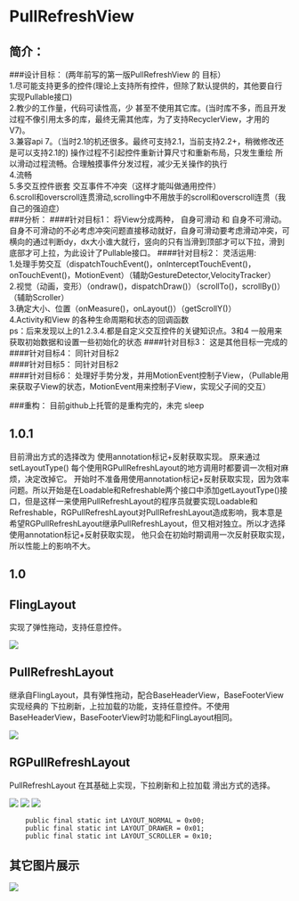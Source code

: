 PullRefreshView  
===================================
简介：
-----------------------------------
###设计目标：
(两年前写的第一版PullRefreshView 的 目标）<br/>
1.尽可能支持更多的控件(理论上支持所有控件，但除了默认提供的，其他要自行实现Pullable接口)<br/>
2.教少的工作量，代码可读性高，少 甚至不使用其它库。(当时库不多，而且开发过程不像引用太多的库，最终无需其他库，为了支持RecyclerView，才用的V7)。<br/>
3.兼容api 7。（当时2.1的机还很多。最终可支持2.1，当前支持2.2+，稍微修改还是可以支持2.1的)
操作过程不引起控件重新计算尺寸和重新布局，只发生重绘 所以滑动过程流畅。合理触摸事件分发过程，减少无关操作的执行 <br/>
4.流畅<br/>
5.多交互控件嵌套 交互事件不冲突（这样才能叫做通用控件）<br/>
6.scroll和overscroll连贯滑动,scrolling中不用放手的scroll和overscroll连贯（我自己的强迫症）<br/>
###分析：
####针对目标1：
将View分成两种， 自身可滑动 和 自身不可滑动。自身不可滑动的不必考虑冲突问题直接移动就好，自身可滑动要考虑滑动冲突，可横向的通过判断dy，dx大小谁大就行，竖向的只有当滑到顶部才可以下拉，滑到底部才可上拉，为此设计了Pullable接口。
####针对目标2：
灵活运用:<br/>
1.处理手势交互（dispatchTouchEvent()，onInterceptTouchEvent()，onTouchEvent()，MotionEvent）（辅助GestureDetector,VelocityTracker）<br/>
2.视觉（动画，变形）（ondraw()，dispatchDraw()）（scrollTo()，scrollBy()）（辅助Scroller）<br/>
3.确定大小、位置（onMeasure()，onLayout()）（getScrollY()）<br/>
4.Activity和View 的各种生命周期和状态的回调函数<br/>
ps：后来发现以上的1.2.3.4.都是自定义交互控件的关键知识点。3和4 一般用来获取初始数据和设置一些初始化的状态
####针对目标3：
这是其他目标一完成的<br/>
####针对目标4：
同针对目标2<br/>
####针对目标5：
同针对目标2<br/>
####针对目标6：
处理好手势分发，并用MotionEvent控制子View，（Pullable用来获取子View的状态，MotionEvent用来控制子View，实现父子间的交互）

###重构：
目前github上托管的是重构完的，未完 sleep

1.0.1
----------------------------------- 
目前滑出方式的选择改为 使用annotation标记+反射获取实现。
原来通过setLayoutType()  每个使用RGPullRefreshLayout的地方调用时都要调一次相对麻烦，决定改掉它。
开始时不准备用使用annotation标记+反射获取实现，因为效率问题。所以开始是在Loadable和Refreshable两个接口中添加getLayoutType()接口，但是这样一来使用PullRefreshLayout的程序员就要实现Loadable和Refreshable，RGPullRefreshLayout对PullRefreshLayout造成影响，我本意是希望RGPullRefreshLayout继承PullRefreshLayout，但又相对独立。所以才选择使用annotation标记+反射获取实现， 他只会在初始时期调用一次反射获取实现，所以性能上的影响不大。
    
1.0
----------------------------------- 

FlingLayout
-----------------------------------  
实现了弹性拖动，支持任意控件。
	
![](https://raw.githubusercontent.com/Y-bao/PullRefreshView/master/GIF/1.gif) 
 
PullRefreshLayout
-----------------------------------  
继承自FlingLayout，具有弹性拖动，配合BaseHeaderView，BaseFooterView 实现经典的 下拉刷新，上拉加载的功能，支持任意控件。不使用BaseHeaderView，BaseFooterView时功能和FlingLayout相同。	
	
![](https://raw.githubusercontent.com/Y-bao/PullRefreshView/master/GIF/2.gif) 


RGPullRefreshLayout
-----------------------------------  
PullRefreshLayout 在其基础上实现，下拉刷新和上拉加载 滑出方式的选择。
	
![](https://raw.githubusercontent.com/Y-bao/PullRefreshView/master/GIF/3.gif)
![](https://raw.githubusercontent.com/Y-bao/PullRefreshView/master/GIF/4.gif)
![](https://raw.githubusercontent.com/Y-bao/PullRefreshView/master/GIF/5.gif) 

		public final static int LAYOUT_NORMAL = 0x00;
		public final static int LAYOUT_DRAWER = 0x01;
		public final static int LAYOUT_SCROLLER = 0x10;

其它图片展示
-----------------------------------  
![](https://raw.githubusercontent.com/Y-bao/PullRefreshView/master/GIF/6.gif) 
